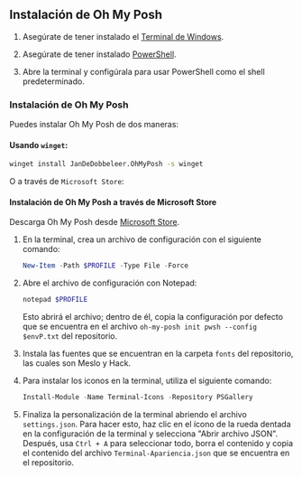## Instalación de Oh My Posh

1. Asegúrate de tener instalado el [Terminal de Windows](https://apps.microsoft.com/detail/9N0DX20HK701?hl=en-us&gl=US).

2. Asegúrate de tener instalado [PowerShell](https://apps.microsoft.com/detail/9MZ1SNWT0N5D?hl=en-us&gl=US).

3. Abre la terminal y configúrala para usar PowerShell como el shell predeterminado.

### Instalación de Oh My Posh

Puedes instalar Oh My Posh de dos maneras:

#### Usando `winget`:

```bash
winget install JanDeDobbeleer.OhMyPosh -s winget
```

O a través de `Microsoft Store`:

#### Instalación de Oh My Posh a través de Microsoft Store

Descarga Oh My Posh desde [Microsoft Store](https://apps.microsoft.com/detail/XP8K0HKJFRXGCK?hl=en-us&gl=US).

1. En la terminal, crea un archivo de configuración con el siguiente comando:

    ```powershell
    New-Item -Path $PROFILE -Type File -Force
    ```

2. Abre el archivo de configuración con Notepad:

    ```powershell
    notepad $PROFILE
    ```

   Esto abrirá el archivo; dentro de él, copia la configuración por defecto que se encuentra en el archivo `oh-my-posh init pwsh --config $envP.txt` del repositorio.

3. Instala las fuentes que se encuentran en la carpeta `fonts` del repositorio, las cuales son Meslo y Hack.

4. Para instalar los iconos en la terminal, utiliza el siguiente comando:

    ```powershell
    Install-Module -Name Terminal-Icons -Repository PSGallery
    ```

5. Finaliza la personalización de la terminal abriendo el archivo `settings.json`. Para hacer esto, haz clic en el ícono de la rueda dentada en la configuración de la terminal y selecciona "Abrir archivo JSON". Después, usa `Ctrl + A` para seleccionar todo, borra el contenido y copia el contenido del archivo `Terminal-Apariencia.json` que se encuentra en el repositorio.



